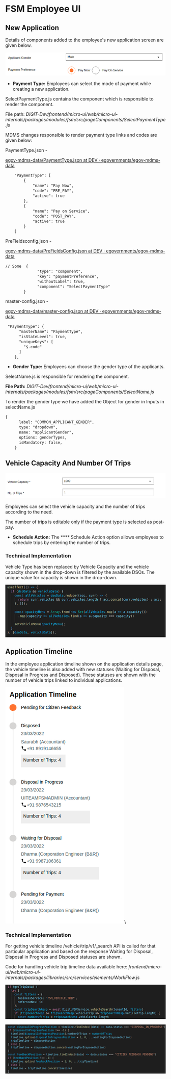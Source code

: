 # FSM Employee UI

## New Application  <a href="#new-application" id="new-application"></a>

Details of components added to the employee's new application screen are given below.

![](<../../../../../.gitbook/assets/image (16) (10).png>)

* **Payment Type:** Employees can select the mode of payment while creating a new application.

SelectPaymentType.js contains the component which is responsible to render the component.

File path: _DIGIT-Dev/frontend/micro-ui/web/micro-ui-internals/packages/modules/fsm/src/pageComponents/SelectPaymentType.js_

MDMS changes responsible to render payment type links and codes are given below:&#x20;

PaymentType.json -

[<img src="https://github.com/fluidicon.png" alt="" data-size="line">egov-mdms-data/PaymentType.json at DEV · egovernments/egov-mdms-data](https://github.com/egovernments/egov-mdms-data/blob/DEV/data/pb/FSM/PaymentType.json)

```
    "PaymentType": [
        {
            "name": "Pay Now",
            "code": "PRE_PAY",
            "active": true
        },
        {
            "name": "Pay on Service",
            "code": "POST_PAY",
            "active": true
        }
    ]
```

PreFieldsconfig.json -

[<img src="https://github.com/fluidicon.png" alt="" data-size="line">egov-mdms-data/PreFieldsConfig.json at DEV · egovernments/egov-mdms-data](https://github.com/egovernments/egov-mdms-data/blob/DEV/data/pb/FSM/PreFieldsConfig.json)

```
// Some  {
              "type": "component",
              "key": "paymentPreference",
              "withoutLabel": true,
              "component": "SelectPaymentType"
        }
```

master-config.json -

[<img src="https://github.com/fluidicon.png" alt="" data-size="line">egov-mdms-data/master-config.json at DEV · egovernments/egov-mdms-data](https://github.com/egovernments/egov-mdms-data/blob/DEV/master-config.json)

```
 "PaymentType": {
      "masterName": "PaymentType",
      "isStateLevel": true,
      "uniqueKeys": [
        "$.code"
      ]
    },
```

* **Gender Type:** Employees can choose the gender type of the applicants.

SelectName.js is responsible for rendering the component.

**File Path:** _DIGIT-Dev/frontend/micro-ui/web/micro-ui-internals/packages/modules/fsm/src/pageComponents/SelectName.js_

To render the gender type we have added the Object for gender in Inputs in selectName.js

```
{
      label: "COMMON_APPLICANT_GENDER",
      type: "dropdown",
      name: "applicantGender",
      options: genderTypes,
      isMandatory: false,
    }
```

## Vehicle Capacity And Number Of Trips <a href="#3.-vehicle-capacity-and-no-of-trips" id="3.-vehicle-capacity-and-no-of-trips"></a>

![](<../../../../../.gitbook/assets/image (347).png>)

Employees can select the vehicle capacity and the number of trips according to the need.

The number of trips is editable only if the payment type is selected as post-pay.

* **Schedule Action:** The **** Schedule Action option allows employees to schedule trips by entering the number of trips.

### Technical Implementation <a href="#technical-implementation" id="technical-implementation"></a>

Vehicle Type has been replaced by Vehicle Capacity and the vehicle capacity shown in the drop-down is filtered by the available DSOs. The unique value for capacity is shown in the drop-down.

![](<../../../../../.gitbook/assets/image (7) (1) (1).png>)

## Application Timeline <a href="#application-timeline" id="application-timeline"></a>

In the employee application timeline shown on the application details page, the vehicle timeline is also added with new statuses (Waiting for Disposal, Disposal in Progress and Disposed). These statuses are shown with the number of vehicle trips linked to individual applications.

![](<../../../../../.gitbook/assets/image (68).png>)\


### Technical Implementation  <a href="#technical-implementation-.1" id="technical-implementation-.1"></a>

For getting vehicle timeline /vehicle/trip/v1/\_search API is called for that particular application and based on the response Waiting for Disposal, Disposal in Progress and Disposed statuses are shown.

Code for handling vehicle trip timeline data available here: _frontend/micro-ui/web/micro-ui-internals/packages/libraries/src/services/elements/WorkFlow.js_

![](<../../../../../.gitbook/assets/image (8) (1).png>)

![](<../../../../../.gitbook/assets/image (14) (1).png>)
